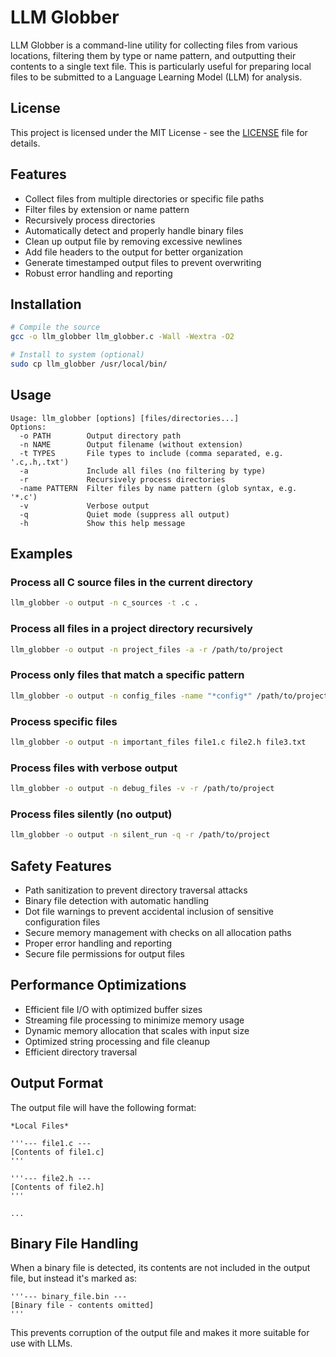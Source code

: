 # LLM Globber

LLM Globber is a command-line utility for collecting files from various locations, filtering them by type or name pattern, and outputting their contents to a single text file. This is particularly useful for preparing local files to be submitted to a Language Learning Model (LLM) for analysis.

## License

This project is licensed under the MIT License - see the [LICENSE](LICENSE) file for details.

## Features

- Collect files from multiple directories or specific file paths
- Filter files by extension or name pattern
- Recursively process directories
- Automatically detect and properly handle binary files
- Clean up output file by removing excessive newlines
- Add file headers to the output for better organization
- Generate timestamped output files to prevent overwriting
- Robust error handling and reporting

## Installation

```bash
# Compile the source
gcc -o llm_globber llm_globber.c -Wall -Wextra -O2

# Install to system (optional)
sudo cp llm_globber /usr/local/bin/
```

## Usage

```
Usage: llm_globber [options] [files/directories...]
Options:
  -o PATH        Output directory path
  -n NAME        Output filename (without extension)
  -t TYPES       File types to include (comma separated, e.g. '.c,.h,.txt')
  -a             Include all files (no filtering by type)
  -r             Recursively process directories
  -name PATTERN  Filter files by name pattern (glob syntax, e.g. '*.c')
  -v             Verbose output
  -q             Quiet mode (suppress all output)
  -h             Show this help message
```

## Examples

### Process all C source files in the current directory

```bash
llm_globber -o output -n c_sources -t .c .
```

### Process all files in a project directory recursively

```bash
llm_globber -o output -n project_files -a -r /path/to/project
```

### Process only files that match a specific pattern

```bash
llm_globber -o output -n config_files -name "*config*" /path/to/project
```

### Process specific files

```bash
llm_globber -o output -n important_files file1.c file2.h file3.txt
```

### Process files with verbose output

```bash
llm_globber -o output -n debug_files -v -r /path/to/project
```

### Process files silently (no output)

```bash
llm_globber -o output -n silent_run -q -r /path/to/project
```

## Safety Features

- Path sanitization to prevent directory traversal attacks
- Binary file detection with automatic handling
- Dot file warnings to prevent accidental inclusion of sensitive configuration files
- Secure memory management with checks on all allocation paths
- Proper error handling and reporting
- Secure file permissions for output files

## Performance Optimizations

- Efficient file I/O with optimized buffer sizes
- Streaming file processing to minimize memory usage
- Dynamic memory allocation that scales with input size
- Optimized string processing and file cleanup
- Efficient directory traversal

## Output Format

The output file will have the following format:

```
*Local Files*

'''--- file1.c ---
[Contents of file1.c]
'''

'''--- file2.h ---
[Contents of file2.h]
'''

...
```

## Binary File Handling

When a binary file is detected, its contents are not included in the output file, but instead it's marked as:

```
'''--- binary_file.bin ---
[Binary file - contents omitted]
'''
```

This prevents corruption of the output file and makes it more suitable for use with LLMs.
